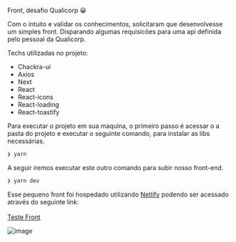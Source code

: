 Front, desafio Qualicorp 😀

Com o intuito e validar os conhecimentos, solicitaram que desenvolvesse um simples front. Disparando algumas requisicões para uma api definida pelo pessoal da Qualicorp.

Techs utilizadas no projeto:

 - Chackra-ui
 - Axios
 - Next
 - React
 - React-icons
 - React-loading
 - React-toastify

Para executar o projeto em sua maquina, o primeiro passo é acessar o a pasta do projeto e executar o seguinte comando, para instalar as libs necessárias.

```bash
❯ yarn
```

A seguir iremos executar este outro comando para subir nosso front-end.
```bash
❯ yarn dev
```

Esse pequeno front foi hospedado utilizando <a href="https://www.netlify.com/">Netlify</a> podendo ser acessado através do seguinte link:
<br><br>
<a href="https://6216670074197b00070b3a1d--nifty-leavitt-6c4090.netlify.app/">Teste Front</a>

![image](https://user-images.githubusercontent.com/33062949/168195670-d42b1802-ed3e-4ced-9a5e-34953187db5d.png)
